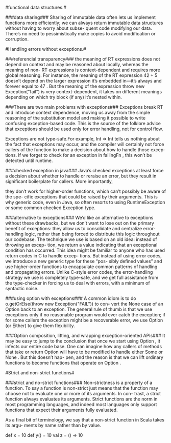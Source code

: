 #functional data structures.#

###data sharing###
Sharing of immutable data often lets us implement functions more efficiently;
we can always return immutable data structures without having to worry about subse-
quent code modifying our data. There’s no need to pessimistically make copies to
avoid modification or corruption.


#Handling errors without exceptions.#

###referencial transparency###
the meaning of RT expressions does not depend on context and may be reasoned about locally, 
whereas the meaning of non- RT expressions is context-dependent and requires more global reasoning.
For instance, the meaning of the RT expression 42 + 5 doesn’t depend on the larger expression it’s embedded
in—it’s always and forever equal to 47 . But the meaning of the expression throw new
Exception("fail") is very context-dependent, it takes on different meanings depending on which try block (if any) 
it’s nested within.

###There are two main problems with exceptions###
Exceptions break RT and introduce context dependence, moving us away from the simple reasoning of the substitution model 
and making it possible to write confusing exception-based code. This is the source of the folklore advice
that exceptions should be used only for error handling, not for control flow.

Exceptions are not type-safe.For example, Int => Int tells us nothing
about the fact that exceptions may occur, and the compiler will certainly not
force callers of the function to make a decision about how to handle those excep-
tions. If we forget to check for an exception in failingFn , this won’t be detected
until runtime.

###checked exception in java###
Java’s checked exceptions at least force a decision about whether to handle or
reraise an error, but they result in significant boilerplate for callers. More importantly,

they don’t work for higher-order functions, which can’t possibly be aware of the spe-
cific exceptions that could be raised by their arguments.
This is why generic code, even in Java, so often resorts to using RuntimeException or some 
common checked Exception type.

###alternative to exceptions###
We’d like an alternative to exceptions without these drawbacks, but we don’t want to
lose out on the primary benefit of exceptions: they allow us to consolidate and centralize
error-handling logic, rather than being forced to distribute this logic throughout our
codebase. The technique we use is based on an old idea: instead of throwing an excep-
tion, we return a value indicating that an exceptional condition has occurred. This
idea might be familiar to anyone who has used return codes in C to handle excep-
tions. But instead of using error codes, we introduce a new generic type for these “pos-
sibly defined values” and use higher-order functions to encapsulate common patterns
of handling and propagating errors. Unlike C-style error codes, the error-handling
strategy we use is completely type-safe, and we get full assistance from the type-checker in
forcing us to deal with errors, with a minimum of syntactic noise.



###using option with exceptions###
A common idiom is to do o.getOrElse(throw new Exception("FAIL")) to con-
vert the None case of an Option back to an exception. The general rule of thumb is
that we use exceptions only if no reasonable program would ever catch the exception;
if for some callers the exception might be a recoverable error, we use Option (or
Either) to give them flexibility.


###Option composition, lifting, and wrapping exception-oriented APIs###
It may be easy to jump to the conclusion that once we start using Option , it infects our
entire code base. One can imagine how any callers of methods that take or return
Option will have to be modified to handle either Some or None . But this doesn’t hap-
pen, and the reason is that we can lift ordinary functions to become functions that
operate on Option .


#Strict and non-strict functions#

###strict and no-strict functions###
Non-strictness is a property of a function. To say a function is non-strict just means
that the function may choose not to evaluate one or more of its arguments. In con-
trast, a strict function always evaluates its arguments. Strict functions are the norm in
most programming languages, and indeed most languages only support functions
that expect their arguments fully evaluated.

As a final bit of terminology, we say that a non-strict function in Scala takes its argu-
ments by name rather than by value.

def x = 10
def y() = 10
val z = () => 10

